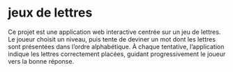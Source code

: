 # jeux de lettres
Ce projet est une application web interactive centrée sur un jeu de lettres. Le joueur choisit un niveau, puis tente de deviner un mot dont les lettres sont présentées dans l’ordre alphabétique. À chaque tentative, l’application indique les lettres correctement placées, guidant progressivement le joueur vers la bonne réponse.
